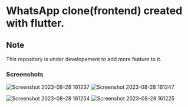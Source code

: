 # WhatsApp clone(frontend) created with flutter.


## Note
This repository is under developement to add more feature to it.


### Screenshots

![Screenshot 2023-08-28 161237](https://github.com/codecreatorskr/flutter/assets/118014326/7533a208-169c-4e01-887d-e508a858627f)
![Screenshot 2023-08-28 161247](https://github.com/codecreatorskr/flutter/assets/118014326/aa016fc5-1528-4bc9-9261-d47cdcebeb23)


![Screenshot 2023-08-28 161254](https://github.com/codecreatorskr/flutter/assets/118014326/c2b8fbb2-4c9a-43b0-b130-798e902530f3)
![Screenshot 2023-08-28 161225](https://github.com/codecreatorskr/flutter/assets/118014326/a5374cab-668a-4066-a87e-6d4bf3bf486a)
